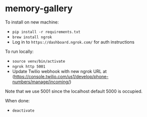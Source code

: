 # memory-gallery

To install on new machine:
- `pip install -r requirements.txt`
- `brew install ngrok`
- Log in to `https://dashboard.ngrok.com/` for auth instructions

To run locally: 
- `source venv/bin/activate`
- `ngrok http 5001`
- Update Twilio webhook with new ngrok URL at (https://console.twilio.com/us1/develop/phone-numbers/manage/incoming/)

Note that we use 5001 since the localhost default 5000 is occupied.

When done:
- `deactivate`